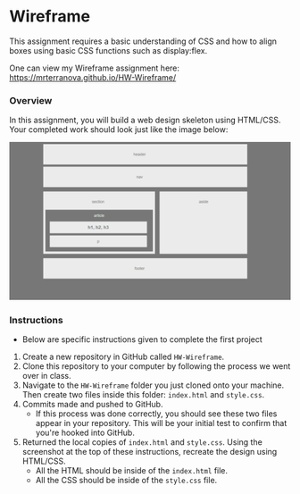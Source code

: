 # Wireframe

This assignment requires a basic understanding of CSS and how to align boxes using basic CSS functions such as display:flex. 

One can view my Wireframe assignment here: https://mrterranova.github.io/HW-Wireframe/ 

### Overview

In this assignment, you will build a web design skeleton using HTML/CSS. Your completed work should look just like the image below:

![Final Layout](Images/Easier-Layout.png)


### Instructions
* Below are specific instructions given to complete the first project

1. Create a new repository in GitHub called `HW-Wireframe`.
2. Clone this repository to your computer by following the process we went over in class.
3. Navigate to the `HW-Wireframe` folder you just cloned onto your machine. Then create two files inside this folder: `index.html` and `style.css`.
4. Commits made and pushed to GitHub.
   * If this process was done correctly, you should see these two files appear in your repository. This will be your initial test to confirm that you're hooked into GitHub.
5. Returned the local copies of `index.html` and `style.css`. Using the screenshot at the top of these instructions, recreate the design using HTML/CSS.
   * All the HTML should be inside of the `index.html` file.
   * All the CSS should be inside of the `style.css` file.